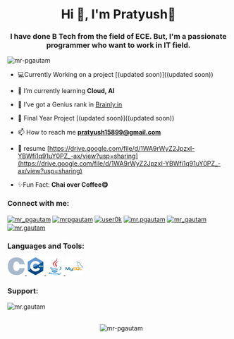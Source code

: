 <h1 align="center">Hi 👋, I'm Pratyush💎</h1>
<h3 align="center">I have done B Tech from the field of ECE. But, I'm a passionate programmer who want to work in IT field.</h3>

<p align="left"> <img src="https://komarev.com/ghpvc/?username=mr-pgautam&label=Profile%20views&color=0e75b6&style=flat" alt="mr-pgautam" /> </p>

- 💻Currently Working on a project [(updated soon)]((updated soon))

- 🌱 I’m currently learning **Cloud, AI**

- 🔭 I’ve got a Genius rank in [Brainly.in](https://brainly.in/app/profile/19899637/answers)

- 📝 Final Year Project [(updated soon)]((updated soon))

- 📫 How to reach me **pratyush15899@gmail.com**

- 📄 resume [https://drive.google.com/file/d/1WA9rWyZ2JpzxI-YBWfi1q91uY0PZ_-ax/view?usp=sharing](https://drive.google.com/file/d/1WA9rWyZ2JpzxI-YBWfi1q91uY0PZ_-ax/view?usp=sharing)

- ✨Fun Fact: **Chai over Coffee😋**

<h3 align="left">Connect with me:</h3>
<p align="left">
<a href="https://twitter.com/mr_pgautam" target="blank"><img align="center" src="https://cdn.jsdelivr.net/npm/simple-icons@3.0.1/icons/twitter.svg" alt="mr_pgautam" height="30" width="40" /></a>
<a href="https://linkedin.com/in/mrpgautam" target="blank"><img align="center" src="https://cdn.jsdelivr.net/npm/simple-icons@3.0.1/icons/linkedin.svg" alt="mrpgautam" height="30" width="40" /></a>
<a href="https://fb.com/user0k" target="blank"><img align="center" src="https://cdn.jsdelivr.net/npm/simple-icons@3.0.1/icons/facebook.svg" alt="user0k" height="30" width="40" /></a>
<a href="https://instagram.com/mr.pgautam" target="blank"><img align="center" src="https://cdn.jsdelivr.net/npm/simple-icons@3.0.1/icons/instagram.svg" alt="mr.pgautam" height="30" width="40" /></a>
<a href="https://www.codechef.com/users/mr_gautam" target="blank"><img align="center" src="https://cdn.jsdelivr.net/npm/simple-icons@3.1.0/icons/codechef.svg" alt="mr_gautam" height="30" width="40" /></a>
<a href="https://www.hackerrank.com/mrgautam" target="blank"><img align="center" src="https://cdn.jsdelivr.net/npm/simple-icons@3.0.1/icons/hackerrank.svg" alt="mr.gautam" height="30" width="40" /></a>
</p>

<h3 align="left">Languages and Tools:</h3>
<p align="left"> <a href="https://www.cprogramming.com/" target="_blank"> <img src="https://raw.githubusercontent.com/devicons/devicon/master/icons/c/c-original.svg" alt="c" width="40" height="40"/> </a> <a href="https://www.w3schools.com/cpp/" target="_blank"> <img src="https://raw.githubusercontent.com/devicons/devicon/master/icons/cplusplus/cplusplus-original.svg" alt="cplusplus" width="40" height="40"/> </a> <a href="https://www.java.com" target="_blank"> <img src="https://raw.githubusercontent.com/devicons/devicon/master/icons/java/java-original.svg" alt="java" width="40" height="40"/> </a> <a href="https://www.mysql.com/" target="_blank"> <img src="https://raw.githubusercontent.com/devicons/devicon/master/icons/mysql/mysql-original-wordmark.svg" alt="mysql" width="40" height="40"/> </a> </p>

<h3 align="left">Support:</h3>
<p><a href="https://www.buymeacoffee.com/mr.gautam"> <img align="left" src="https://cdn.buymeacoffee.com/buttons/v2/default-yellow.png" height="50" width="210" alt="mr.gautam" /></a></p><br><br>

<p><img align="center" src="https://github-readme-stats.vercel.app/api/top-langs?username=mr-pgautam&show_icons=true&locale=en&layout=compact" alt="mr-pgautam" /></p>
